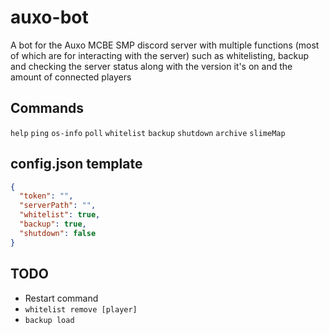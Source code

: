 # auxo-bot
A bot for the Auxo MCBE SMP discord server with multiple functions (most of which are for interacting with the server) such as whitelisting, backup and checking the server status along with the version it's on and the amount of connected players

## Commands
`help`
`ping`
`os-info`
`poll`
`whitelist`
`backup`
`shutdown`
`archive`
`slimeMap`

## config.json template
```json
{
  "token": "",
  "serverPath": "",
  "whitelist": true,
  "backup": true,
  "shutdown": false
}
```

## TODO

- Restart command
- `whitelist remove [player]`
- `backup load`
